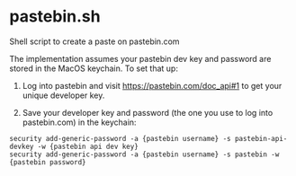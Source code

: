 # pastebin.sh
Shell script to create a paste on pastebin.com

The implementation assumes your pastebin dev key and password are stored in the MacOS keychain. To set that up:

1. Log into pastebin and visit https://pastebin.com/doc_api#1 to get your unique developer key.

2. Save your developer key and password (the one you use to log into pastebin.com) in the keychain:

```
security add-generic-password -a {pastebin username} -s pastebin-api-devkey -w {pastebin api dev key}
security add-generic-password -a {pastebin username} -s pastebin -w {pastebin password}
```
